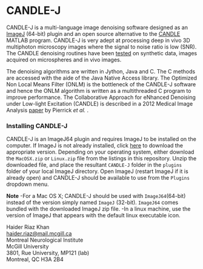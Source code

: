 CANDLE-J
========

CANDLE-J is a multi-language image denoising software designed as an [ImageJ](http://imagej.nih.gov/ij/) (64-bit) plugin and an open source alternative to the [CANDLE](http://www.bic.mni.mcgill.ca/ServicesSoftwareAdvancedImageProcessingTools/CANDLE/) MATLAB program. CANDLE-J is very adept at processing deep in vivo 3D multiphoton microscopy images where the signal to noise ratio is low (SNR). The CANDLE denoising routines have been [tested](http://www.ncbi.nlm.nih.gov/pubmed/22341767) on synthetic data, images acquired on microspheres and in vivo images.  

The denoising algorithms are written in Jython, Java and C. The C methods are accessed with the aide of the Java Native Access library. The Optimized Non Local Means Filter (ONLM) is the bottleneck of the CANDLE-J software and hence the ONLM algorithm is written as a multithreaded C program to improve performance. The Collaborative Approach for eNhanced Denoising under Low-light Excitation (CANDLE) is described in a 2012 Medical Image Analysis   [paper](http://www.bic.mni.mcgill.ca/uploads/ServicesSoftwareAdvancedImageProcessingTools/candle.pdf) by Pierrick *et al.* .    

### Installing CANDLE-J
CANDLE-J is an ImageJ64 plugin and requires ImageJ to be installed on the computer. If ImageJ is not already installed, click [here](http://imagej.nih.gov/ij/download.html) to download the appropriate version. Depending on your operating system, either download the `MacOSX.zip` or `Linux.zip` file from the listings in this repository. Unzip the downloaded file, and place the resultant `CANDLE-J` folder in the `plugins` folder of your local ImageJ directory. Open ImageJ (restart ImageJ if it is already open) and CANDLE-J should be available to use from the `Plugins` dropdown menu. 

**Note** 
-For a Mac OS X; CANDLE-J should be used with `ImageJ64`(64-bit) instead of the version simply named `ImageJ` (32-bit). `ImageJ64` comes bundled with the downloaded ImageJ zip file.
-In a linux machine, use the version of ImageJ that appears with the default linux executable icon. 

Haider Riaz Khan   
haider.riaz@mail.mcgill.ca  
Montreal Neurological Institute  
McGill University  
3801, Rue University, MP121 (lab)  
Montreal, QC H3A 2B4
